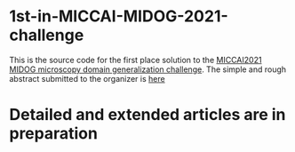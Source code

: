 # 1st-in-MICCAI-MIDOG-2021-challenge

This is the source code for the first place solution to the [MICCAI2021 MIDOG microscopy domain generalization challenge](https://midog2021.grand-challenge.org/).
The simple and rough abstract submitted to the organizer is [here](https://arxiv.org/abs/2109.00957)

# Detailed and extended articles are in preparation
